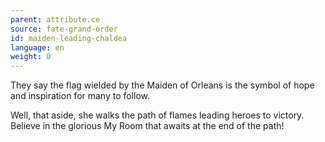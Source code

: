 ```yaml
---
parent: attribute.ce
source: fate-grand-order
id: maiden-leading-chaldea
language: en
weight: 0
---
```


They say the flag wielded by the Maiden of Orleans is the symbol of hope and inspiration for many to follow.

Well, that aside, she walks the path of flames leading heroes to victory.
Believe in the glorious My Room that awaits at the end of the path!
